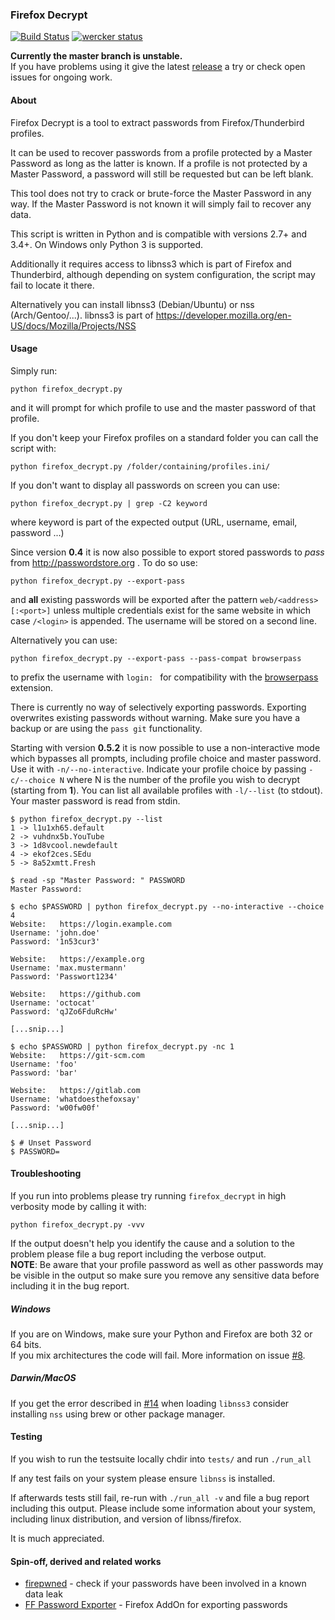 ### Firefox Decrypt

[![Build Status](https://travis-ci.org/unode/firefox_decrypt.svg?branch=master)](https://travis-ci.org/unode/firefox_decrypt) [![wercker status](https://app.wercker.com/status/d9b714c5d195dd9e7582e8cd6f463982/m/master "wercker status")](https://app.wercker.com/project/byKey/d9b714c5d195dd9e7582e8cd6f463982)

**Currently the master branch is unstable.**  
If you have problems using it give the latest [release](https://github.com/unode/firefox_decrypt/releases) a try or check open issues for ongoing work.

#### About

Firefox Decrypt is a tool to extract passwords from Firefox/Thunderbird
profiles.

It can be used to recover passwords from a profile protected by a Master
Password as long as the latter is known.
If a profile is not protected by a Master Password, a password will still be
requested but can be left blank.

This tool does not try to crack or brute-force the Master Password in any way.
If the Master Password is not known it will simply fail to recover any data.

This script is written in Python and is compatible with versions 2.7+ and 3.4+. On Windows only Python 3 is supported.

Additionally it requires access to libnss3 which is part of Firefox and
Thunderbird, although depending on system configuration, the script may fail to
locate it there.

Alternatively you can install libnss3 (Debian/Ubuntu) or nss (Arch/Gentoo/...).
libnss3 is part of https://developer.mozilla.org/en-US/docs/Mozilla/Projects/NSS


#### Usage

Simply run:

```
python firefox_decrypt.py
```

and it will prompt for which profile to use and the master password of that
profile.

If you don't keep your Firefox profiles on a standard folder you can call the
script with:

```
python firefox_decrypt.py /folder/containing/profiles.ini/
```

If you don't want to display all passwords on screen you can use:

```
python firefox_decrypt.py | grep -C2 keyword
```
where keyword is part of the expected output (URL, username, email, password ...)

Since version **0.4** it is now also possible to export stored passwords to
*pass* from http://passwordstore.org . To do so use:

```
python firefox_decrypt.py --export-pass
```
and **all** existing passwords will be exported after the pattern
`web/<address>[:<port>]` unless multiple credentials exist for the same website
in which case `/<login>` is appended.
The username will be stored on a second line.

Alternatively you can use:
```
python firefox_decrypt.py --export-pass --pass-compat browserpass
```
to prefix the username with `login: ` for compatibility with the [browserpass](https://github.com/dannyvankooten/browserpass) extension.

There is currently no way of selectively exporting passwords.
Exporting overwrites existing passwords without warning. Make sure you have a
backup or are using the `pass git` functionality.

Starting with version **0.5.2** it is now possible to use a non-interactive mode which bypasses all prompts, including profile choice and master password.
Use it with `-n/--no-interactive`. Indicate your profile choice by passing `-c/--choice N` where N is the number of the profile you wish to decrypt (starting from **1**).
You can list all available profiles with `-l/--list` (to stdout).
Your master password is read from stdin.

    $ python firefox_decrypt.py --list
    1 -> l1u1xh65.default
    2 -> vuhdnx5b.YouTube
    3 -> 1d8vcool.newdefault
    4 -> ekof2ces.SEdu
    5 -> 8a52xmtt.Fresh

    $ read -sp "Master Password: " PASSWORD
    Master Password:

    $ echo $PASSWORD | python firefox_decrypt.py --no-interactive --choice 4
    Website:   https://login.example.com
    Username: 'john.doe'
    Password: '1n53cur3'

    Website:   https://example.org
    Username: 'max.mustermann'
    Password: 'Passwort1234'

    Website:   https://github.com
    Username: 'octocat'
    Password: 'qJZo6FduRcHw'

    [...snip...]

    $ echo $PASSWORD | python firefox_decrypt.py -nc 1
    Website:   https://git-scm.com
    Username: 'foo'
    Password: 'bar'

    Website:   https://gitlab.com
    Username: 'whatdoesthefoxsay'
    Password: 'w00fw00f'

    [...snip...]

    $ # Unset Password
    $ PASSWORD=


#### Troubleshooting

If you run into problems please try running `firefox_decrypt` in high verbosity mode by calling it with:

```
python firefox_decrypt.py -vvv
```

If the output doesn't help you identify the cause and a solution to the problem please file a bug report including the verbose output.  
**NOTE**: Be aware that your profile password as well as other passwords may be visible in the output so make sure you remove any sensitive data before including it in the bug report.

##### Windows

If you are on Windows, make sure your Python and Firefox are both 32 or 64 bits.  
If you mix architectures the code will fail. More information on issue [#8](https://github.com/unode/firefox_decrypt/issues/8).

##### Darwin/MacOS

If you get the error described in [#14](https://github.com/unode/firefox_decrypt/issues/14) when loading `libnss3` consider installing `nss` using brew or other package manager.

#### Testing

If you wish to run the testsuite locally chdir into `tests/` and run `./run_all`

If any test fails on your system please ensure `libnss` is installed.

If afterwards tests still fail, re-run with `./run_all -v` and file a bug
report including this output. Please include some information about your
system, including linux distribution, and version of libnss/firefox.

It is much appreciated.

#### Spin-off, derived and related works

* [firepwned](https://github.com/christophetd/firepwned#how-it-works) - check if your passwords have been involved in a known data leak
* [FF Password Exporter](https://github.com/kspearrin/ff-password-exporter) - Firefox AddOn for exporting passwords
